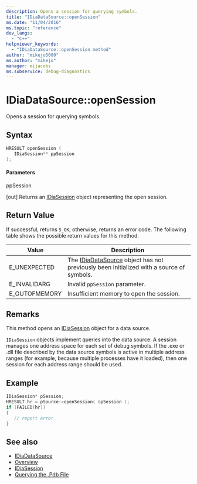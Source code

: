 ```yaml
---
description: Opens a session for querying symbols.
title: "IDiaDataSource::openSession"
ms.date: "11/04/2016"
ms.topic: "reference"
dev_langs:
  - "C++"
helpviewer_keywords:
  - "IDiaDataSource::openSession method"
author: "mikejo5000"
ms.author: "mikejo"
manager: mijacobs
ms.subservice: debug-diagnostics
---
```


# IDiaDataSource::openSession

Opens a session for querying symbols.

## Syntax

```c++
HRESULT openSession ( 
   IDiaSession** ppSession
);
```

#### Parameters

ppSession

[out] Returns an [IDiaSession](../../debugger/debug-interface-access/idiasession.md) object representing the open session.

## Return Value

If successful, returns `S_OK`; otherwise, returns an error code. The following table shows the possible return values for this method.

|Value|Description|
|-----------|-----------------|
|E_UNEXPECTED|The [IDiaDataSource](../../debugger/debug-interface-access/idiadatasource.md) object has not previously been initialized with a source of symbols.|
|E_INVALIDARG|Invalid `ppSession` parameter.|
|E_OUTOFMEMORY|Insufficient memory to open the session.|

## Remarks

This method opens an [IDiaSession](../../debugger/debug-interface-access/idiasession.md) object for a data source.

`IDiaSession` objects implement queries into the data source. A session manages one address space for each set of debug symbols. If the .exe or .dll file described by the data source symbols is active in multiple address ranges (for example, because multiple processes have it loaded), then one session for each address range should be used.

## Example

```c++
IDiaSession* pSession;
HRESULT hr = pSource->openSession( &pSession );
if (FAILED(hr))
{
   // report error
}
```

## See also

- [IDiaDataSource](../../debugger/debug-interface-access/idiadatasource.md)
- [Overview](../../debugger/debug-interface-access/overview-debug-interface-access-sdk.md)
- [IDiaSession](../../debugger/debug-interface-access/idiasession.md)
- [Querying the .Pdb File](../../debugger/debug-interface-access/querying-the-dot-pdb-file.md)
